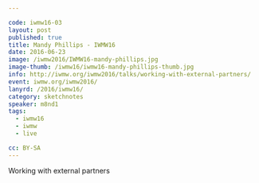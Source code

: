 ```yaml
---

code: iwmw16-03
layout: post
published: true
title: Mandy Phillips - IWMW16
date: 2016-06-23
image: /iwmw2016/IWMW16-mandy-phillips.jpg
image-thumb: /iwmw16/iwmw16-mandy-phillips-thumb.jpg
info: http://iwmw.org/iwmw2016/talks/working-with-external-partners/
event: iwmw.org/iwmw2016/
lanyrd: /2016/iwmw16/
category: sketchnotes
speaker: m8nd1
tags:
  - iwmw16
  - iwmw
  - live

cc: BY-SA
---
```


Working with external partners
